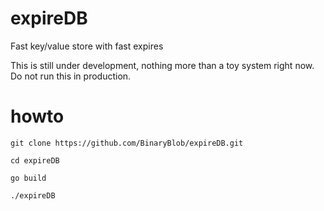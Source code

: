 expireDB
========

Fast key/value store with fast expires

This is still under development, nothing more than a toy system right now. Do not run this in production.

howto
=====

```git clone https://github.com/BinaryBlob/expireDB.git```

```cd expireDB```

```go build```

```./expireDB```
